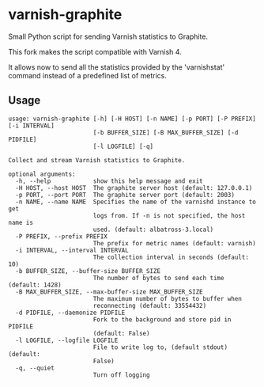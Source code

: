 # varnish-graphite

Small Python script for sending Varnish statistics to Graphite.

This fork makes the script compatible with Varnish 4.

It allows now to send all the statistics provided by the 'varnishstat' command instead of a predefined list of metrics.

## Usage

```
usage: varnish-graphite [-h] [-H HOST] [-n NAME] [-p PORT] [-P PREFIX] [-i INTERVAL]
                        [-b BUFFER_SIZE] [-B MAX_BUFFER_SIZE] [-d PIDFILE]
                        [-l LOGFILE] [-q]

Collect and stream Varnish statistics to Graphite.

optional arguments:
  -h, --help            show this help message and exit
  -H HOST, --host HOST  The graphite server host (default: 127.0.0.1)
  -p PORT, --port PORT  The graphite server port (default: 2003)
  -n NAME, --name NAME  Specifies the name of the varnishd instance to get
                        logs from. If -n is not specified, the host name is
                        used. (default: albatross-3.local)
  -P PREFIX, --prefix PREFIX
                        The prefix for metric names (default: varnish)
  -i INTERVAL, --interval INTERVAL
                        The collection interval in seconds (default: 10)
  -b BUFFER_SIZE, --buffer-size BUFFER_SIZE
                        The number of bytes to send each time (default: 1428)
  -B MAX_BUFFER_SIZE, --max-buffer-size MAX_BUFFER_SIZE
                        The maximum number of bytes to buffer when
                        reconnecting (default: 33554432)
  -d PIDFILE, --daemonize PIDFILE
                        Fork to the background and store pid in PIDFILE
                        (default: False)
  -l LOGFILE, --logfile LOGFILE
                        File to write log to, (default stdout) (default:
                        False)
  -q, --quiet
                        Turn off logging
```
